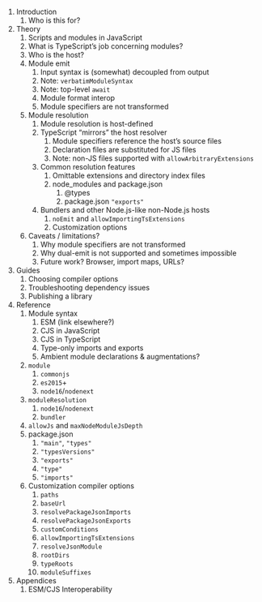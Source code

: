 1. Introduction
   1. Who is this for?
1. Theory
   1. Scripts and modules in JavaScript
   1. What is TypeScript’s job concerning modules?
   1. Who is the host?
   1. Module emit
      1. Input syntax is (somewhat) decoupled from output
      1. Note: `verbatimModuleSyntax`
      1. Note: top-level `await`
      1. Module format interop
      1. Module specifiers are not transformed
   1. Module resolution
      1. Module resolution is host-defined
      1. TypeScript “mirrors” the host resolver
         1. Module specifiers reference the host’s source files
         1. Declaration files are substituted for JS files
         1. Note: non-JS files supported with `allowArbitraryExtensions`
      1. Common resolution features
         1. Omittable extensions and directory index files
         1. node_modules and package.json
            1. @types
            1. package.json `"exports"`
      1. Bundlers and other Node.js-like non-Node.js hosts
         1. `noEmit` and `allowImportingTsExtensions`
         1. Customization options
   1. Caveats / limitations?
      1. Why module specifiers are not transformed
      1. Why dual-emit is not supported and sometimes impossible
      1. Future work? Browser, import maps, URLs?
1. Guides
   1. Choosing compiler options
   1. Troubleshooting dependency issues
   1. Publishing a library
1. Reference
   1. Module syntax
      1. ESM (link elsewhere?)
      1. CJS in JavaScript
      1. CJS in TypeScript
      1. Type-only imports and exports
      1. Ambient module declarations & augmentations?
    1. `module`
       1. `commonjs`
       1. `es2015`+
       1. `node16`/`nodenext`
    1. `moduleResolution`
       1. `node16`/`nodenext`
       1. `bundler`
    1. `allowJs` and `maxNodeModuleJsDepth`
    1. package.json
       1. `"main"`, `"types"`
       1. `"typesVersions"`
       1. `"exports"`
       1. `"type"`
       1. `"imports"`
    1. Customization compiler options
       1. `paths`
       1. `baseUrl`
       1. `resolvePackageJsonImports`
       1. `resolvePackageJsonExports`
       1. `customConditions`
       1. `allowImportingTsExtensions`
       1. `resolveJsonModule`
       1. `rootDirs`
       1. `typeRoots`
       1. `moduleSuffixes`
1. Appendices
   1. ESM/CJS Interoperability